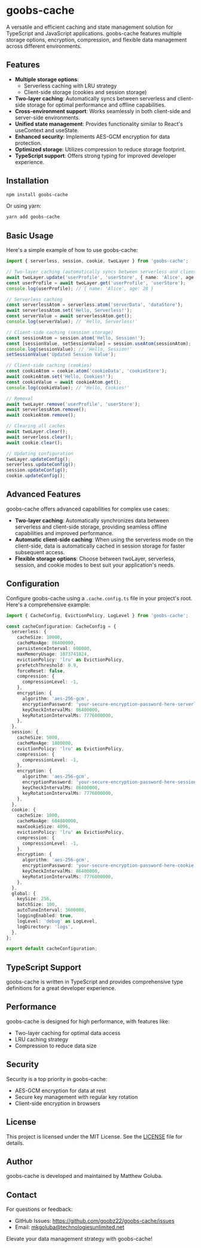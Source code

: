 # goobs-cache

A versatile and efficient caching and state management solution for TypeScript and JavaScript applications. goobs-cache features multiple storage options, encryption, compression, and flexible data management across different environments.

## Features

- **Multiple storage options**:
  - Serverless caching with LRU strategy
  - Client-side storage (cookies and session storage)
- **Two-layer caching**: Automatically syncs between serverless and client-side storage for optimal performance and offline capabilities.
- **Cross-environment support**: Works seamlessly in both client-side and server-side environments.
- **Unified state management**: Provides functionality similar to React's useContext and useState.
- **Enhanced security**: Implements AES-GCM encryption for data protection.
- **Optimized storage**: Utilizes compression to reduce storage footprint.
- **TypeScript support**: Offers strong typing for improved developer experience.

## Installation

```bash
npm install goobs-cache
```

Or using yarn:

```bash
yarn add goobs-cache
```

## Basic Usage

Here's a simple example of how to use goobs-cache:

```typescript
import { serverless, session, cookie, twoLayer } from 'goobs-cache';

// Two-layer caching (automatically syncs between serverless and client-side)
await twoLayer.update('userProfile', 'userStore', { name: 'Alice', age: 28 });
const userProfile = await twoLayer.get('userProfile', 'userStore');
console.log(userProfile); // { name: 'Alice', age: 28 }

// Serverless caching
const serverlessAtom = serverless.atom('serverData', 'dataStore');
await serverlessAtom.set('Hello, Serverless!');
const serverValue = await serverlessAtom.get();
console.log(serverValue); // 'Hello, Serverless!'

// Client-side caching (session storage)
const sessionAtom = session.atom('Hello, Session!');
const [sessionValue, setSessionValue] = session.useAtom(sessionAtom);
console.log(sessionValue); // 'Hello, Session!'
setSessionValue('Updated Session Value');

// Client-side caching (cookies)
const cookieAtom = cookie.atom('cookieData', 'cookieStore');
await cookieAtom.set('Hello, Cookies!');
const cookieValue = await cookieAtom.get();
console.log(cookieValue); // 'Hello, Cookies!'

// Removal
await twoLayer.remove('userProfile', 'userStore');
await serverlessAtom.remove();
await cookieAtom.remove();

// Clearing all caches
await twoLayer.clear();
await serverless.clear();
await cookie.clear();

// Updating configuration
twoLayer.updateConfig();
serverless.updateConfig();
session.updateConfig();
cookie.updateConfig();
```

## Advanced Features

goobs-cache offers advanced capabilities for complex use cases:

- **Two-layer caching**: Automatically synchronizes data between serverless and client-side storage, providing seamless offline capabilities and improved performance.
- **Automatic client-side caching**: When using the serverless mode on the client-side, data is automatically cached in session storage for faster subsequent access.
- **Flexible storage options**: Choose between twoLayer, serverless, session, and cookie modes to best suit your application's needs.

## Configuration

Configure goobs-cache using a `.cache.config.ts` file in your project's root. Here's a comprehensive example:

```typescript
import { CacheConfig, EvictionPolicy, LogLevel } from 'goobs-cache';

const cacheConfiguration: CacheConfig = {
  serverless: {
    cacheSize: 10000,
    cacheMaxAge: 86400000,
    persistenceInterval: 600000,
    maxMemoryUsage: 1073741824,
    evictionPolicy: 'lru' as EvictionPolicy,
    prefetchThreshold: 0.9,
    forceReset: false,
    compression: {
      compressionLevel: -1,
    },
    encryption: {
      algorithm: 'aes-256-gcm',
      encryptionPassword: 'your-secure-encryption-password-here-serverless',
      keyCheckIntervalMs: 86400000,
      keyRotationIntervalMs: 7776000000,
    },
  },
  session: {
    cacheSize: 5000,
    cacheMaxAge: 1800000,
    evictionPolicy: 'lru' as EvictionPolicy,
    compression: {
      compressionLevel: -1,
    },
    encryption: {
      algorithm: 'aes-256-gcm',
      encryptionPassword: 'your-secure-encryption-password-here-session',
      keyCheckIntervalMs: 86400000,
      keyRotationIntervalMs: 7776000000,
    },
  },
  cookie: {
    cacheSize: 1000,
    cacheMaxAge: 604800000,
    maxCookieSize: 4096,
    evictionPolicy: 'lru' as EvictionPolicy,
    compression: {
      compressionLevel: -1,
    },
    encryption: {
      algorithm: 'aes-256-gcm',
      encryptionPassword: 'your-secure-encryption-password-here-cookie',
      keyCheckIntervalMs: 86400000,
      keyRotationIntervalMs: 7776000000,
    },
  },
  global: {
    keySize: 256,
    batchSize: 100,
    autoTuneInterval: 3600000,
    loggingEnabled: true,
    logLevel: 'debug' as LogLevel,
    logDirectory: 'logs',
  },
};

export default cacheConfiguration;
```

## TypeScript Support

goobs-cache is written in TypeScript and provides comprehensive type definitions for a great developer experience.

## Performance

goobs-cache is designed for high performance, with features like:

- Two-layer caching for optimal data access
- LRU caching strategy
- Compression to reduce data size

## Security

Security is a top priority in goobs-cache:

- AES-GCM encryption for data at rest
- Secure key management with regular key rotation
- Client-side encryption in browsers

## License

This project is licensed under the MIT License. See the [LICENSE](LICENSE) file for details.

## Author

goobs-cache is developed and maintained by Matthew Goluba.

## Contact

For questions or feedback:

- GitHub Issues: https://github.com/goobz22/goobs-cache/issues
- Email: mkgoluba@technologiesunlimited.net

Elevate your data management strategy with goobs-cache!
